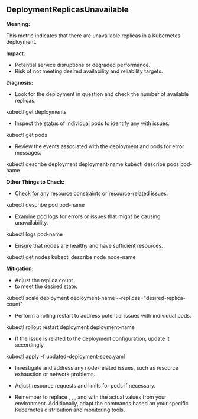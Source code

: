 ## DeploymentReplicasUnavailable

**Meaning:**

This metric indicates that there are unavailable replicas in a Kubernetes deployment.

**Impact:**

- Potential service disruptions or degraded performance.
- Risk of not meeting desired availability and reliability targets.

**Diagnosis:**

- Look for the deployment in question and check the number of available replicas.

kubectl get deployments

- Inspect the status of individual pods to identify any with issues.

kubectl get pods

- Review the events associated with the deployment and pods for error messages.

kubectl describe deployment deployment-name
kubectl describe pods pod-name

**Other Things to Check:**

- Check for any resource constraints or resource-related issues.

kubectl describe pod pod-name

- Examine pod logs for errors or issues that might be causing unavailability.

kubectl logs pod-name

- Ensure that nodes are healthy and have sufficient resources.

kubectl get nodes
kubectl describe node node-name

**Mitigation:**

- Adjust the replica count
- to meet the desired state.

kubectl scale deployment deployment-name --replicas="desired-replica-count"

- Perform a rolling restart to address potential issues with individual pods.

kubectl rollout restart deployment deployment-name

- If the issue is related to the deployment configuration, update it accordingly.

kubectl apply -f updated-deployment-spec.yaml

- Investigate and address any node-related issues, such as resource exhaustion or network problems.

- Adjust resource requests and limits for pods if necessary.

- Remember to replace <deployment-name>, <pod-name>, <node-name>, and <desired-replica-count> with the actual values from your environment. Additionally, adapt the commands based on your specific Kubernetes distribution and monitoring tools.






